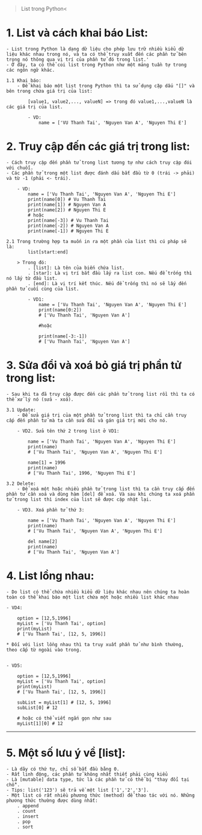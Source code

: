 > List trong Python<

# 1. List và cách khai báo List:

    - List trong Python là dạng dữ liệu cho phép lưu trữ nhiều kiểu dữ liệu khác nhau trong nó, và ta có thể truy xuất đến các phần tử bên trong nó thông qua vị trí của phần tử đó trong list.'
    - Ở đây, ta có thể coi list trong Python như một mảng tuần tự trong các ngôn ngữ khác.

    1.1 Khai báo:
        - Để khai báo một list trong Python thì ta sử dụng cặp dấu "[]" và bên trong chứa giá trị của list:

            [value1, value2,..., valueN] => trong đó value1,...,valueN là các giá trị của list.

            - VD:
                name = ['VU Thanh Tai', 'Nguyen Van A', 'Nguyen Thi E']

# 2. Truy cập đến các giá trị trong list:

    - Cách truy cập đến phần tử trong list tương tự như cách truy cập đói với chuỗi.
    - Các phần tử trong một list được đánh dấu bắt đầu từ 0 (trái -> phải) và từ -1 (phải <- trái).

        - VD:
            name = ['Vu Thanh Tai', 'Nguyen Van A', 'Nguyen Thi E']
            print(name[0]) # Vu Thanh Tai
            print(name[1]) # Nguyen Van A
            print(name[2]) # Nguyen Thi E
            # hoặc
            print(name[-3]) # Vu Thanh Tai
            print(name[-2]) # Nguyen Van A
            print(name[-1]) # Nguyen Thi E

    2.1 Trong trường hợp ta muốn in ra một phần của list thì cú pháp sẽ là:
            list[start:end]

        > Trong đó:
            . [list]: Là tên của biến chứa list.
            . [star]: Là vị trí bắt đầu lấy ra list con. Nếu để trống thì nó lấy từ đầu list.
            . [end]: Là vị trí kết thúc. Nếu để trống thì nó sẽ lấy đến phần tử cuối cùng của list.

            - VD1:
                name = ['Vu Thanh Tai', 'Nguyen Van A', 'Nguyen Thi E']
                print(name[0:2])
                # ['Vu Thanh Tai', 'Nguyen Van A']

                #hoặc

                print(name[-3:-1])
                # ['Vu Thanh Tai', 'Nguyen Van A']

# 3. Sửa đổi và xoá bỏ giá trị phần tử trong list:

    - Sau khi ta đã truy cập được đến các phần tử trong list rồi thì ta có thể xử lý nó (sửa - xoá).

    3.1 Update:
        - Để sửa giá trị của một phần tử trong list thì ta chỉ cần truy cấp đến phần tử mà ta cần sửa đổi và gán giá trị mới cho nó.

        - VD2. Sửa tên thứ 2 trong list ở VD1:

            name = ['Vu Thanh Tai', 'Nguyen Van A', 'Nguyen Thi E']
            print(name)
            # ['Vu Thanh Tai', 'Nguyen Van A', 'Nguyen Thi E']

            name[1] = 1996
            print(name)
            # ['Vu Thanh Tai', 1996, 'Nguyen Thi E']

    3.2 Delete:
        - Để xoá một hoặc nhiều phần tử trong list thì ta cần truy cấp đến phần tử cần xoá và dùng hàm [del] để xoá. Và sau khi chúng ta xoá phần tử trong list thì index của list sẽ được cập nhật lại.

        - VD3. Xoá phần tử thứ 3:

            name = ['Vu Thanh Tai', 'Nguyen Van A', 'Nguyen Thi E']
            print(name)
            # ['Vu Thanh Tai', 'Nguyen Van A', 'Nguyen Thi E']

            del name[2]
            print(name)
            # ['Vu Thanh Tai', 'Nguyen Van A']

# 4. List lồng nhau:

    - Do list có thể chứa nhiều kiểu dữ liệu khác nhau nên chúng ta hoàn toàn có thể khai báo một list chứa một hoặc nhiều list khác nhau

    - VD4:

        option = [12,5,1996]
        myList = ['Vu Thanh Tai', option]
        print(myList)
        # ['Vu Thanh Tai', [12, 5, 1996]]

    * Đối với list lồng nhau thì ta truy xuất phần tử như bình thường, theo cấp từ ngoài vào trong.


    - VD5:

        option = [12,5,1996]
        myList = ['Vu Thanh Tai', option]
        print(myList)
        # ['Vu Thanh Tai', [12, 5, 1996]]

        subList = myList[1] # [12, 5, 1996]
        subList[0] # 12

        # hoặc có thể viết ngắn gọn như sau
        myList[1][0] # 12

---

# 5. Một số lưu ý về [list]:

    - Là dãy có thứ tự, chỉ số bắt đầu bằng 0.
    - Rất linh động, các phần tử không nhất thiết phải cùng kiểu
    - Là [mutable] data type, tức là các phần tử có thể bị "thay đổi tại chỗ".
    - Tips: list('123') sẽ trả về một list ['1','2','3'].
    - Một list có rất nhiều phương thức (method) để thao tác với nó. Những phương thức thường được dùng nhất:
        . append
        . count
        . insert
        . pop
        . sort

